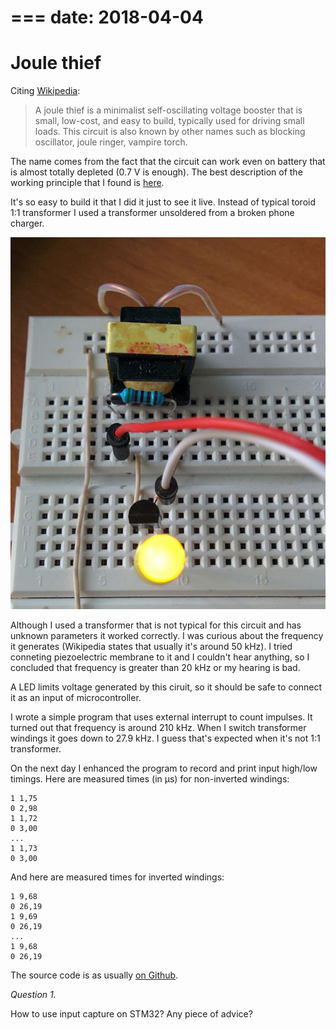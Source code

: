 ===
date: 2018-04-04
===
# Joule thief

Citing [Wikipedia](https://en.wikipedia.org/wiki/Joule_thief):
> A joule thief is a minimalist self-oscillating voltage booster that is small, low-cost, and easy to build,
> typically used for driving small loads. This circuit is also known by other names such as blocking oscillator,
> joule ringer, vampire torch.

The name comes from the fact that the circuit can work even on battery that
is almost totally depleted (0.7 V is enough).
The best description of the working principle that I found is [here](http://madscientisthut.com/wordpress/daily-blog/joule-thief-simulation-ii/attachment/jtsim/).

It's so easy to build it that I did it just to see it live. Instead of typical
toroid 1:1 transformer I used a transformer unsoldered from a broken phone charger.

![joule thief](006-1.jpg)

Although I used a transformer that is not typical for this circuit and has unknown parameters
it worked correctly.
I was curious about the frequency it generates (Wikipedia states that
usually it's around 50 kHz). I tried conneting piezoelectric membrane to it and I couldn't hear
anything, so I concluded that frequency is greater than 20 kHz or my hearing is bad.

A LED limits voltage generated by this ciruit, so it should be safe to connect it
as an input of microcontroller.

I wrote a simple program that uses external interrupt to count impulses. It turned out
that frequency is around 210 kHz. When I switch transformer windings it goes down to
27.9 kHz. I guess that's expected when it's not 1:1 transformer.

On the next day I enhanced the program to record and print input high/low timings.
Here are measured times (in µs) for non-inverted windings:
```
1 1,75
0 2,98
1 1,72
0 3,00
...
1 1,73
0 3,00
```
And here are measured times for inverted windings:
```
1 9,68
0 26,19
1 9,69
0 26,19
...
1 9,68
0 26,19
```
The source code is as usually [on Github](https://github.com/tocisz/forthplay/blob/master/exti/exti2.fs).

*Question 1.*

How to use input capture on STM32? Any piece of advice?
